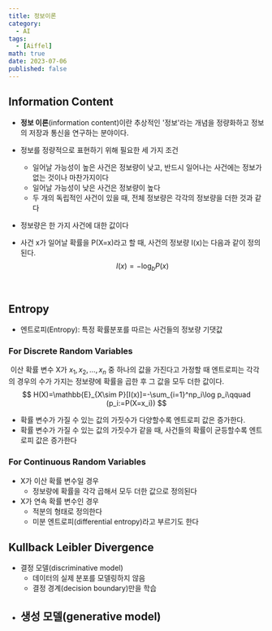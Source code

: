 ```yaml
---
title: 정보이론
category:
  - AI
tags:
  - [Aiffel]
math: true
date: 2023-07-06
published: false
---
```


## Information Content

- **정보 이론**(information content)이란 추상적인 '정보'라는 개념을 정량화하고 정보의 저장과 통신을 연구하는 분야이다.

- 정보를 정량적으로 표현하기 위해 필요한 세 가지 조건

  - 일어날 가능성이 높은 사건은 정보량이 낮고, 반드시 일어나는 사건에는 정보가 없는 것이나 마찬가지이다
  - 일어날 가능성이 낮은 사건은 정보량이 높다
  - 두 개의 독립적인 사건이 있을 때, 전체 정보량은 각각의 정보량을 더한 것과 같다

- 정보량은 한 가지 사건에 대한 값이다

- 사건 x가 일어날 확률을 P(X=x)라고 할 때, 사건의 정보량 I(x)는 다음과 같이 정의된다.
  $$
  I(x)=-\log_bP(x)
  $$

​	

## Entropy

- 엔트로피(Entropy): 특정 확률분포를 따르는 사건들의 정보량 기댓값



### For Discrete Random Variables

​	이산 확률 변수 X가 $x_1,x_2,\ldots ,x_n$ 중 하나의 값을 가진다고 가정할 때 엔트로피는 각각의 경우의 수가 가지는 정보량에 확률을 곱한 후 그 값을 모두 더한 값이다.
$$
H(X)=\mathbb{E}_{X\sim P}[I(x)]=-\sum_{i=1}^np_i\log p_i\qquad (p_i:=P(X=x_i))
$$

- 확률 변수가 가질 수 있는 값의 가짓수가 다양할수록 엔트로피 값은 증가한다.
- 확률 변수가 가질 수 있는 값의 가짓수가 같을 때, 사건들의 확률이 균등할수록 엔트로피 값은 증가한다



### For Continuous Random Variables

- X가 이산 확률 변수일 경우
  - 정보량에 확률을 각각 곱해서 모두 더한 값으로 정의된다
- X가 연속 확률 변수인 경우
  - 적분의 형태로 정의한다
  - 미분 엔트로피(differential entropy)라고 부르기도 한다



## Kullback Leibler Divergence

- 결정 모델(discriminative model)
  - 데이터의 실제 분포를 모델링하지 않음
  - 결정 경계(decision boundary)만을 학습
- 생성 모델(generative model)
  - 

